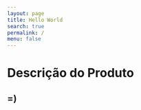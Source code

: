 ```yaml
---
layout: page
title: Hello World
search: true
permalink: /
menu: false
---
```

# Descrição do Produto

## =)
